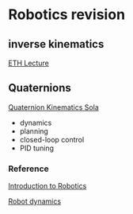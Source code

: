 # Robotics revision

## inverse kinematics

[ETH Lecture](https://www.ethz.ch/content/dam/ethz/special-interest/mavt/robotics-n-intelligent-systems/rsl-dam/documents/RobotDynamics2017/4-kinematics_ex.pdf)

## Quaternions

[Quaternion Kinematics Sola](https://www.ethz.ch/content/dam/ethz/special-interest/mavt/robotics-n-intelligent-systems/rsl-dam/documents/RobotDynamics2016/QuaternionKinematicsSolaForETH.pdf)

* dynamics
* planning
* closed-loop control
* PID tuning

### Reference

[Introduction to Robotics](https://ocw.mit.edu/courses/mechanical-engineering/2-12-introduction-to-robotics-fall-2005/index.htm)

[Robot dynamics](http://www.rsl.ethz.ch/education-students/lectures/robotdynamics.html)
